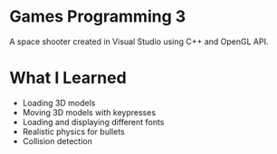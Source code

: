 # Games Programming 3

A space shooter created in Visual Studio using C++ and OpenGL API.

# What I Learned

* Loading 3D models
* Moving 3D models with keypresses
* Loading and displaying different fonts
* Realistic physics for bullets 
* Collision detection
